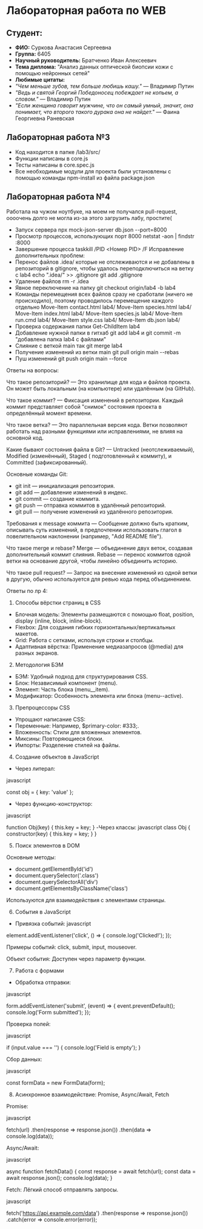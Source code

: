 # Лабораторная работа по WEB

## Студент:
- **ФИО:** Суркова Анастасия Сергеевна
- **Группа:** 6405
- **Научный руководитель:** Братченко Иван Алексеевич  
- **Тема диплома:** "Анализ данных оптической биопсии кожи с помощью нейронных сетей"  
- **Любимые цитаты:**  
-   *"Чем меньше зубов, тем больше любишь кашу."* — Владимир Путин
-  *"Ведь и святой Георгий Победоносец побеждает не копьем, а словом."* — Владимир Путин 
-  *"Если женщина говорит мужчине, что он самый умный, значит, она понимает, что второго такого дурака она не найдет."* — Фаина Георгиевна Раневская 

## Лабораторная работа №3
- Код находится в папке /lab3/src/
- Функции написаны в core.js
- Тесты написаны в core.spec.js
- Все необходимые модули для проекта были установлены с помощью команды npm-install из файла package.json

## Лабораторная работа №4 
Работала на чужом ноутбуке, на моем не получался pull-request, оооочень долго не могла из-за этого загрузить лабу, простите(
- Запуск сервера npx mock-json-server db.json --port=8000
- Просмотр процессов, использующих порт 8000 netstat -aon | findstr :8000
- Завершение процесса taskkill /PID <Номер PID> /F
Исправление дополнительных проблем:
- Перенос файлов .idea/ которые не отслеживаются и не добавлены в репозиторий в gitignore, чтобы удалось переподключиться на ветку с lab4
  echo ".idea/" >> .gitignore 
  git add .gitignore
- Удаление файлов rm -r .idea
- Явное переключение на папку git checkout origin/lab4 -b lab4
- Команды перемещения всех файлов сразу не сработали (ничего не происходило), поэтому проводилось перемещение каждого отдельно
Move-Item contact.html lab4/
Move-Item species.html lab4/
Move-Item index.html lab4/
Move-Item species.js lab4/
Move-Item run.cmd lab4/
Move-Item style.css lab4/
Move-Item db.json lab4/
- Проверка содержания папки Get-ChildItem lab4
- Добавление нужной папки в гитхаб git add lab4 и git commit -m "добавлена папка lab4 с файлами"
- Слияние с веткой main так git merge lab4
- Получение изменений из ветки main git pull origin main --rebas
- Пуш изменений git push origin main --force

Ответы на вопросы:

Что такое репозиторий? — Это хранилище для кода и файлов проекта. Он может быть локальным (на компьютере) или удалённым (на GitHub).

Что такое коммит? — Фиксация изменений в репозитории. Каждый коммит представляет собой "снимок" состояния проекта в определённый момент времени.

Что такое ветка? — Это параллельная версия кода. Ветки позволяют работать над разными функциями или исправлениями, не влияя на основной код.

Какие бывают состояния файла в Git? — Untracked (неотслеживаемый), Modified (изменённый), Staged ( подготовленный к коммиту), и Committed (зафиксированный).

Основные команды Git:
- git init — инициализация репозитория.
- git add — добавление изменений в индекс.
- git commit — создание коммита.
- git push — отправка коммитов в удалённый репозиторий.
- git pull — получение изменений из удалённого репозитория.

Требования к message коммита — Сообщение должно быть кратким, описывать суть изменений, в предпочтении использовать глагол в повелительном наклонении (например, "Add README file").

Что такое merge и rebase?
Merge — объединение двух веток, создавая дополнительный коммит слияния.
Rebase — перенос коммитов одной ветки на основание другой, чтобы линейно объединить историю.

Что такое pull request? — Запрос на внесение изменений из одной ветки в другую, обычно используется для ревью кода перед объединением.

Ответы по лр 4:
1. Способы вёрстки страниц в CSS
- Блочная модель: Элементы размещаются с помощью float, position, display (inline, block, inline-block).
- Flexbox: Для создания гибких горизонтальных/вертикальных макетов.
- Grid: Работа с сетками, используя строки и столбцы.
- Адаптивная вёрстка: Применение медиазапросов (@media) для разных экранов.
2. Методология БЭМ
- БЭМ: Удобный подход для структурирования CSS.
- Блок: Независимый компонент (menu).
- Элемент: Часть блока (menu__item).
- Модификатор: Особенность элемента или блока (menu--active).
3. Препроцессоры CSS
- Упрощают написание CSS:
- Переменные: Например, $primary-color: #333;.
- Вложенность: Стили для вложенных элементов.
- Миксины: Повторяющиеся блоки.
- Импорты: Разделение стилей на файлы.
4. Создание объектов в JavaScript
- Через литерал:

javascript

const obj = { key: 'value' };
- Через функцию-конструктор:

javascript

function Obj(key) {
    this.key = key;
}
-Через классы:
javascript
class Obj {
    constructor(key) {
        this.key = key;
    }
}

5. Поиск элементов в DOM

Основные методы:
- document.getElementById('id')
- document.querySelector('.class')
- document.querySelectorAll('div')
- document.getElementsByClassName('class')

Используются для взаимодействия с элементами страницы.

6. События в JavaScript

- Привязка событий:
javascript

element.addEventListener('click', () => {
    console.log('Clicked!');
});

Примеры событий: click, submit, input, mouseover.

Объект события: Доступен через параметр функции.

7. Работа с формами

- Обработка отправки:

javascript

form.addEventListener('submit', (event) => {
    event.preventDefault();
    console.log('Form submitted');
});

Проверка полей:

javascript

if (input.value === '') {
    console.log('Field is empty');
}

Сбор данных:

javascript

const formData = new FormData(form);

8. Асинхронное взаимодействие: Promise, Async/Await, Fetch

Promise:

javascript

fetch(url)
    .then(response => response.json())
    .then(data => console.log(data));
    
Async/Await:

javascript

async function fetchData() {
    const response = await fetch(url);
    const data = await response.json();
    console.log(data);
}

Fetch: Лёгкий способ отправлять запросы.

javascript

fetch('https://api.example.com/data')
    .then(response => response.json())
    .catch(error => console.error(error));

